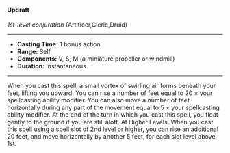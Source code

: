 #### Updraft
*1st-level conjuration* (Artificer,Cleric,Druid)
___
- **Casting Time:** 1 bonus action
- **Range:** Self
- **Components:** V, S, M (a miniature propeller or windmill)
- **Duration:** Instantaneous
---
When you cast this spell, a small vortex of swirling
air forms beneath your feet, lifting you upward. You
can rise a number of feet equal to 20 × your
spellcasting ability modifier. You can also move a
number of feet horizontally during any part of the
movement equal to 5 × your spellcasting ability
modifier. At the end of the turn in which you cast
this spell, you float gently to the ground if you are
still aloft.
At Higher Levels.  When you cast this spell using
a spell slot of 2nd level or higher, you can rise an
additional 20 feet, and move horizontally by
another 5 feet, for each slot level above 1st.
